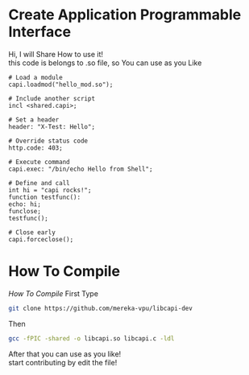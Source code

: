 # Create Application Programmable Interface
Hi, I will Share How to use it!<br>
this code is belongs to .so file, so You can use as you Like<br>
```capi
# Load a module
capi.loadmod("hello_mod.so");

# Include another script
incl <shared.capi>;

# Set a header
header: "X-Test: Hello";

# Override status code
http.code: 403;

# Execute command
capi.exec: "/bin/echo Hello from Shell";

# Define and call
int hi = "capi rocks!";
function testfunc():
echo: hi;
funclose;
testfunc();

# Close early
capi.forceclose();
```

# How To Compile
*How To Compile*
First Type<br>
```bash
git clone https://github.com/mereka-vpu/libcapi-dev
```
Then<br>
```bash
gcc -fPIC -shared -o libcapi.so libcapi.c -ldl
```
After that you can use as you like!<br>
start contributing by edit the file!
